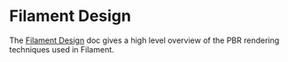 # Filament Design

The [Filament Design](./Filament.html) doc gives a high level overview of the
PBR rendering techniques used in Filament.
